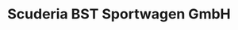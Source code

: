 ---
title: "Scuderia BST Sportwagen GmbH"
url: /alling/scuderia-bst-sportwagen-gmbh/
shop: Autowerkstatt
---